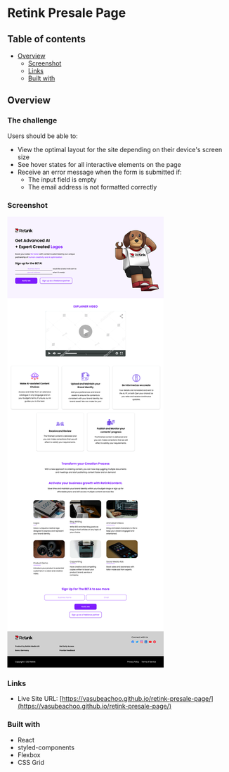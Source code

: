 # Retink Presale Page

## Table of contents

- [Overview](#overview)
  - [Screenshot](#screenshot)
  - [Links](#links)
  - [Built with](#built-with)

## Overview

### The challenge

Users should be able to:

- View the optimal layout for the site depending on their device's screen size
- See hover states for all interactive elements on the page
- Receive an error message when the form is submitted if:
  - The input field is empty
  - The email address is not formatted correctly

### Screenshot

![](./public/screenshot.png)

### Links

- Live Site URL: [https://vasubeachoo.github.io/retink-presale-page/](https://vasubeachoo.github.io/retink-presale-page/)

### Built with

- React
- styled-components
- Flexbox
- CSS Grid
